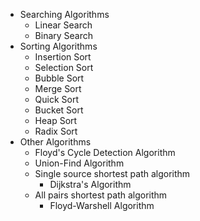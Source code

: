 * Searching Algorithms
  * Linear Search
  * Binary Search
* Sorting Algorithms
  * Insertion Sort 
  * Selection Sort
  * Bubble Sort
  * Merge Sort
  * Quick Sort
  * Bucket Sort
  * Heap Sort
  * Radix Sort
* Other Algorithms
  * Floyd's Cycle Detection Algorithm
  * Union-Find Algorithm
  * Single source shortest path algorithm
    * Dijkstra's Algorithm
  * All pairs shortest path algorithm
    * Floyd-Warshell Algorithm
